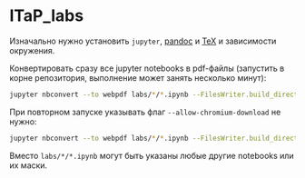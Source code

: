 # ITaP_labs
Изначально нужно установить `jupyter`, [pandoc](https://pandoc.org/installing.html) и [TeX](https://nbconvert.readthedocs.io/en/latest/install.html#installing-tex) и зависимости окружения.

Конвертировать сразу все jupyter notebooks в pdf-файлы (запустить в корне репозитория, выполнение может занять несколько минут):
```sh
jupyter nbconvert --to webpdf labs/*/*.ipynb --FilesWriter.build_directory=labs/export_jupyter --allow-chromium-download
```
При повторном запуске указывать флаг `--allow-chromium-download` не нужно:
```sh
jupyter nbconvert --to webpdf labs/*/*.ipynb --FilesWriter.build_directory=labs/export_jupyter
```
Вместо `labs/*/*.ipynb` могут быть указаны любые другие notebooks или их маски.
